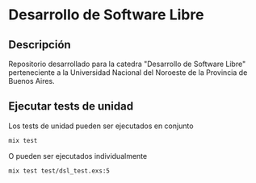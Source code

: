 # Desarrollo de Software Libre

## Descripción 
Repositorio desarrollado para la catedra "Desarrollo de Software Libre" perteneciente a la Universidad Nacional del Noroeste de la Provincia de Buenos Aires. 

## Ejecutar tests de unidad
Los tests de unidad pueden ser ejecutados en conjunto

```bash
mix test
```

O pueden ser ejecutados individualmente 
```bash
mix test test/dsl_test.exs:5
```

